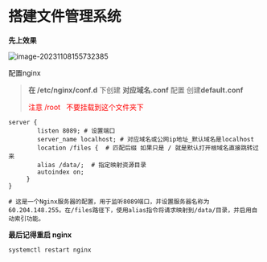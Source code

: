 #  搭建文件管理系统

**先上效果**

![image-20231108155732385](https://gitee.com/yaolliuyang/blogImages/raw/master/blogImages/image-20231108155732385.png)

配置nginx

> **在 /etc/nginx/conf.d**   下创建  **对应域名.conf** 配置  创建**default.conf**
>
> <font color='red'>注意 /root   不要挂载到这个文件夹下</font>

```shell
server {
	    listen 8089; # 设置端口 
	    server_name localhost; # 对应域名或公网ip地址_默认域名是localhost
		location /files {  # 匹配后缀 如果只是 / 就是默认打开根域名直接跳转过来
		alias /data/;  # 指定映射资源目录
		autoindex on; 
     }
}

# 这是一个Nginx服务器的配置，用于监听8089端口，并设置服务器名称为60.204.148.255。在/files路径下，使用alias指令将请求映射到/data/目录，并启用自动索引功能。
```

**最后记得重启 nginx**

```nginx
systemctl restart nginx
```

